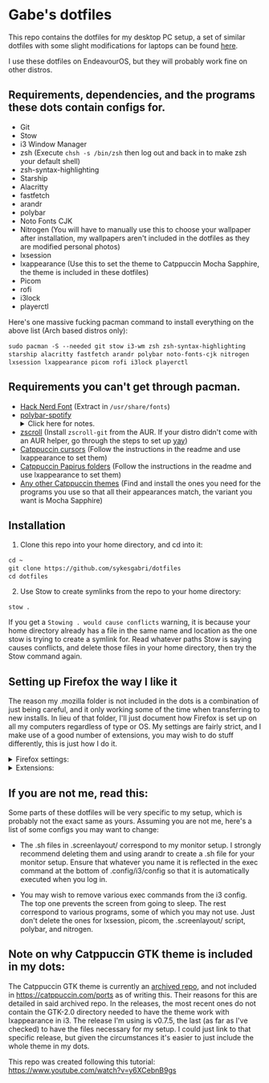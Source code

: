 # Gabe's dotfiles

This repo contains the dotfiles for my desktop PC setup, a set of similar dotfiles with some slight modifications for laptops can be found [here](https://github.com/sykesgabri/laptop-dotfiles).

I use these dotfiles on EndeavourOS, but they will probably work fine on other distros.

## Requirements, dependencies, and the programs these dots contain configs for.

- Git
- Stow
- i3 Window Manager
- zsh (Execute `chsh -s /bin/zsh` then log out and back in to make zsh your default shell)
- zsh-syntax-highlighting
- Starship
- Alacritty
- fastfetch
- arandr
- polybar
- Noto Fonts CJK
- Nitrogen (You will have to manually use this to choose your wallpaper after installation, my wallpapers aren't included in the dotfiles as they are modified personal photos)
- lxsession
- lxappearance (Use this to set the theme to Catppuccin Mocha Sapphire, the theme is included in these dotfiles)
- Picom
- rofi
- i3lock
- playerctl

Here's one massive fucking pacman command to install everything on the above list (Arch based distros only):
```
sudo pacman -S --needed git stow i3-wm zsh zsh-syntax-highlighting starship alacritty fastfetch arandr polybar noto-fonts-cjk nitrogen lxsession lxappearance picom rofi i3lock playerctl
```

## Requirements you can't get through pacman.

- [Hack Nerd Font](https://github.com/ryanoasis/nerd-fonts/releases/download/v3.2.1/Hack.zip) (Extract in `/usr/share/fonts`)
- [polybar-spotify](https://github.com/PrayagS/polybar-spotify) <details><summary>Click here for notes.</summary><br>A Polybar module that provides Spotify status and controls, my Polybar config expects it to be in ~/github/, if you clone this repo somewhere else, you'll have to change the path in .config/polybar/config.ini. If you use a player other than Spotify, you can change where it pulls its status from in get_spotify_status.sh, my own one is set to "chromium" for Tidal-HiFi.</details>
- [zscroll](https://github.com/noctuid/zscroll) (Install `zscroll-git` from the AUR. If your distro didn't come with an AUR helper, go through the steps to set up [yay](https://github.com/Jguer/yay))
- [Catppuccin cursors](https://github.com/catppuccin/cursors) (Follow the instructions in the readme and use lxappearance to set them)
- [Catppuccin Papirus folders](https://github.com/catppuccin/papirus-folders) (Follow the instructions in the readme and use lxappearance to set them)
- [Any other Catppuccin themes](https://catppuccin.com/ports) (Find and install the ones you need for the programs you use so that all their appearances match, the variant you want is Mocha Sapphire)

## Installation

1. Clone this repo into your home directory, and cd into it:
```
cd ~
git clone https://github.com/sykesgabri/dotfiles
cd dotfiles
```
2. Use Stow to create symlinks from the repo to your home directory:
```
stow .
```

If you get a `Stowing . would cause conflicts` warning, it is because your home directory already has a file in the same name and location as the one stow is trying to create a symlink for. Read whatever paths Stow is saying causes conflicts, and delete those files in your home directory, then try the Stow command again.

## Setting up Firefox the way I like it

The reason my .mozilla folder is not included in the dots is a combination of just being careful, and it only working some of the time when transferring to new installs. In lieu of that folder, I'll just document how Firefox is set up on all my computers regardless of type or OS. My settings are fairly strict, and I make use of a good number of extensions, you may wish to do stuff differently, this is just how I do it.

<details>
<summary>Firefox settings:</summary><br>
### General

<img src="assets/general1.png">
<img src="assets/general2.png">
<img src="assets/general3.png">
<img src="assets/general4.png">

### Home

<img src="assets/home1.png">

### Search

<img src="assets/search1.png">

### Privacy & Security

<img src="assets/prisec1.png">
<img src="assets/prisec2.png">
<img src="assets/prisec3.png">
<img src="assets/prisec4.png">

No syncing, no importing from previous browser, set Firefox to default browser.

</details>

<details>
<summary>Extensions:</summary><br>

[uBlock Origin](https://addons.mozilla.org/en-GB/firefox/addon/ublock-origin/)
[SponsorBlock](https://addons.mozilla.org/en-GB/firefox/addon/sponsorblock/) (All categories set to manual skip, highlights, chapters, and muted segments turned off)
[Return YouTube Dislike](https://addons.mozilla.org/en-GB/firefox/addon/return-youtube-dislikes/) (Neon ratio bar and thumbs)
[Unhook](https://addons.mozilla.org/en-GB/firefox/addon/youtube-recommended-videos/) <img src="assets/unhook1.png"> <img src="assets/unhook2.png">
[Violentmonkey](https://addons.mozilla.org/en-GB/firefox/addon/violentmonkey/) (List of userscripts below)
[Fastforward](https://addons.mozilla.org/en-GB/firefox/addon/fastforwardteam/)
[User-Agent Switcher and Manager](https://addons.mozilla.org/en-GB/firefox/addon/user-agent-string-switcher/)
[YouTube Volume Normalizer](https://addons.mozilla.org/en-GB/firefox/addon/youtube-volume-normalizer/)
[Stylus](https://addons.mozilla.org/en-GB/firefox/addon/styl-us/) (List of themes below)
[Wayback Machine](https://addons.mozilla.org/en-GB/firefox/addon/wayback-machine_new)
[Turn Off the Lights](https://addons.mozilla.org/en-GB/firefox/addon/turn-off-the-lights/)
[Firefox Color](https://addons.mozilla.org/en-GB/firefox/addon/firefox-color) (Used to apply [Catppuccin](https://github.com/catppuccin/firefox) to Firefox)
[TOSDR](https://addons.mozilla.org/en-GB/firefox/addon/terms-of-service-didnt-read/)
[TTV LOL PRO](https://addons.mozilla.org/en-GB/firefox/addon/ttv-lol-pro/)
[No Dumb TLDs](https://addons.mozilla.org/en-GB/firefox/addon/no-dumb-tld-s/)

Userscripts:
[YouTube Shorts Redirect](https://greasyfork.org/en/scripts/439993-youtube-shorts-redirect)
[Twitch Auto Channel Points Claimer](https://greasyfork.org/en/scripts/392348-twitch-auto-channel-points-claimer)
[Restore YouTube Username](https://greasyfork.org/en/scripts/468740-restore-youtube-username-from-handle-to-custom)
[YouTube JS Engine Tamer](https://greasyfork.org/en/scripts/473972-youtube-js-engine-tamer)

Userstyles:
[Arch Wiki Catppuccin](https://github.com/catppuccin/userstyles/tree/main/styles/arch-wiki)
[Canvas LMS Catppuccin](https://github.com/catppuccin/userstyles/tree/main/styles/canvas-lms)
[ChatGPT Catppuccin](https://github.com/catppuccin/userstyles/tree/main/styles/chatgpt)
[DuckDuckGo Catppuccin](https://github.com/catppuccin/userstyles/tree/main/styles/duckduckgo)
[Github Catppuccin](https://github.com/catppuccin/userstyles/tree/main/styles/github)
[Gmail Catppuccin](https://github.com/catppuccin/userstyles/tree/main/styles/gmail)
[Google Catppuccin](https://github.com/catppuccin/userstyles/tree/main/styles/google)
[Modrinth Catppuccin](https://github.com/catppuccin/userstyles/tree/main/styles/modrinth)
[Reddit Catppuccin](https://github.com/catppuccin/userstyles/tree/main/styles/reddit)
[Stylus Catppuccin](https://github.com/catppuccin/userstyles/tree/main/styles/stylus)
[Twitch Catppuccin](https://github.com/catppuccin/userstyles/tree/main/styles/twitch)
[WhatsApp Web Catppuccin](https://github.com/catppuccin/userstyles/tree/main/styles/whatsapp-web)
[Wikipedia Catppuccin](https://github.com/catppuccin/userstyles/tree/main/styles/wikipedia)
[YouTube Catppuccin](https://github.com/catppuccin/userstyles/tree/main/styles/youtube)

All Catppuccin variants are Mocha Sapphire.

</details>

## If you are not me, read this:

Some parts of these dotfiles will be very specific to my setup, which is probably not the exact same as yours. Assuming you are not me, here's a list of some configs you may want to change:

- The .sh files in .screenlayout/ correspond to my monitor setup. I strongly recommend deleting them and using arandr to create a .sh file for your monitor setup. Ensure that whatever you name it is reflected in the exec command at the bottom of .config/i3/config so that it is automatically executed when you log in.

- You may wish to remove various exec commands from the i3 config. The top one prevents the screen from going to sleep. The rest correspond to various programs, some of which you may not use. Just don't delete the ones for lxsession, picom, the .screenlayout/ script, polybar, and nitrogen.

## Note on why Catppuccin GTK theme is included in my dots:

The Catppuccin GTK theme is currently an [archived repo](https://github.com/catppuccin/gtk), and not included in https://catppuccin.com/ports as of writing this. Their reasons for this are detailed in said archived repo. In the releases, the most recent ones do not contain the GTK-2.0 directory needed to have the theme work with lxappearance in i3. The release I'm using is v0.7.5, the last (as far as I've checked) to have the files necessary for my setup. I could just link to that specific release, but given the circumstances it's easier to just include the whole theme in my dots.

This repo was created following this tutorial: https://www.youtube.com/watch?v=y6XCebnB9gs
